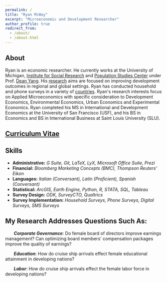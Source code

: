 ```yaml
---
permalink: /
title: "Ryan McWay"
excerpt: "Microeconomic and Development Researcher"
author_profile: true
redirect_from: 
  - /about/
  - /about.html
---
```


<!-- Should add a cover photo. Maybe from the field -->

About
----
Ryan is an economic researcher. He currently works at the University of Michigan, [Institute for Social Research](https://isr.umich.edu/) and [Population Studies Center](https://www.psc.isr.umich.edu/) under Prof. [Dean Yang](https://sites.lsa.umich.edu/deanyang/). His [research](/research/) aims are focused on improving development outcomes in regional and global settings. Ryan has conducted household and phone surveys in a variety of [countries](/fieldwork/). Ryan's research interests focus on Applied Microeconomics with specific consideration to Development Economics, Environmental Economics, Urban Economics and Experimental Economics. Ryan completed his MS in International and Development Economics at the University of San Francisco (USF), and his BS in Economics and BS in International Business at Saint Louis University (SLU).

## [Curriculum Vitae](/cv/)

<!--
  field photo with me in it (ideally mozambique) with a wide frame
-->

Skills
----
* **Administrative:** *G Suite, Git, LaTeX, LyX, Microsoft Office Suite, Prezi*
* **Financial:** *Bloomberg Marketing Concepts (BMC), Thompson Reuters' Eikon*
* **Languages:** *Italian (Conversant), Latin (Proficient), Spanish (Conversant)*
* **Statistical:** *ArcGIS, Earth Engine, Python, R, STATA, SQL, Tableau*
* **Survey Design:** *ODK, SurveyCTO, Qualtrics*
* **Survey Implementation:** *Household Surveys, Phone Surveys, Digital Surveys, SMS Surveys*


##  My Research Addresses Questions Such As:

&nbsp;&nbsp;&nbsp;&nbsp;&nbsp;&nbsp;  ***Corporate Governance***: Do female board of directors improve earnings management? Can optimizing board members' compensation packages improve the quality of earnings?

&nbsp;&nbsp;&nbsp;&nbsp;&nbsp;&nbsp;  ***Education***: How do cruise ship arrivals effect female educational attainment in developing nations? 

&nbsp;&nbsp;&nbsp;&nbsp;&nbsp;&nbsp;  ***Labor***: How do cruise ship arrivals effect the female labor force in developing nations? 
